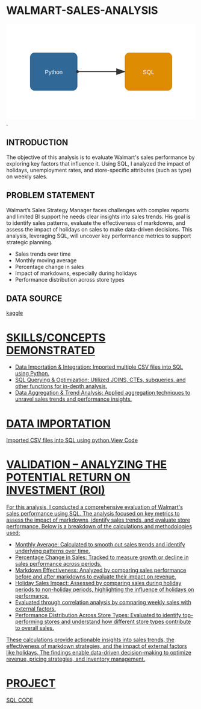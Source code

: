 # WALMART-SALES-ANALYSIS
![data-flow-animated.svg](https://github.com/giftekpen/WALMART-SALES-ANALYSIS/blob/main/data-flow-animated.svg).
## INTRODUCTION
The objective of this analysis is to evaluate Walmart's sales performance by exploring key factors that influence it. Using SQL, I analyzed the impact of holidays, unemployment rates, and store-specific attributes (such as type) on weekly sales.
## PROBLEM STATEMENT
Walmart’s Sales Strategy Manager faces challenges with complex reports and limited BI support he needs clear insights into sales trends. His goal is to identify sales patterns, evaluate the effectiveness of markdowns, and assess the impact of holidays on sales to make data-driven decisions. This analysis, leveraging SQL, will uncover key performance metrics to support strategic planning.
- Sales trends over time
- Monthly moving average
- Percentage change in sales
- Impact of markdowns, especially during holidays
- Performance distribution across store types
  
## DATA SOURCE
<a href="https://www.kaggle.com/datasets/gustavoserafim/walmart-recruiting-store-sales-forecasting-gsr">kaggle
# SKILLS/CONCEPTS DEMONSTRATED
- Data Importation & Integration: Imported multiple CSV files into SQL using Python.
- SQL Querying & Optimization: Utilized JOINS, CTEs, subqueries, and other functions for in-depth analysis.
- Data Aggregation & Trend Analysis: Applied aggregation techniques to unravel sales trends and performance insights.
  
# DATA IMPORTATION
Imported CSV files into SQL using python.<a href="https://github.com/giftekpen/WALMART-SALES-ANALYSIS/blob/main/Csv%20import%20to%20sql.ipynb">View Code

# VALIDATION – ANALYZING THE POTENTIAL RETURN ON INVESTMENT (ROI)
For this analysis, I conducted a comprehensive evaluation of Walmart's sales performance using SQL. The analysis focused on key metrics to assess the impact of markdowns, identify sales trends, and evaluate store performance. Below is a breakdown of the calculations and methodologies used:

- Monthly Average: Calculated to smooth out sales trends and identify underlying patterns over time.
- Percentage Change in Sales: Tracked to measure growth or decline in sales performance across periods.
- Markdown Effectiveness: Analyzed by comparing sales performance before and after markdowns to evaluate their impact on revenue.
- Holiday Sales Impact: Assessed by comparing sales during holiday periods to non-holiday periods, highlighting the influence of holidays on performance.
- Evaluated through correlation analysis by comparing weekly sales with external factors.
- Performance Distribution Across Store Types: Evaluated to identify top-performing stores and understand how different store types contribute to overall sales.

These calculations provide actionable insights into sales trends, the effectiveness of markdown strategies, and the impact of external factors like holidays. The findings enable data-driven decision-making to optimize revenue, pricing strategies, and inventory management.

# PROJECT
SQL CODE

